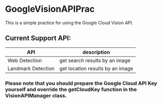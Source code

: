 # GoogleVisionAPIPrac

This is a simple practice for using the Google Cloud Vision API.

## Current Support API:
| API | description |
| --- | --- |
| Web Detection | get search results by an image |
| Landmark Detection | get location results by an image |

### Please note that you should prepare the **Google Cloud API Key** yourself and override the getCloudKey function in the VisionAPIManager class.


